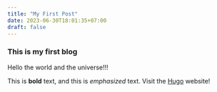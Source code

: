 ```yaml
---
title: "My First Post"
date: 2023-06-30T18:01:35+07:00
draft: false
---
```


### This is my first blog

Hello the world and the universe!!!

This is **bold** text, and this is *emphasized* text.
Visit the [Hugo](https://gohugo.io) website!

